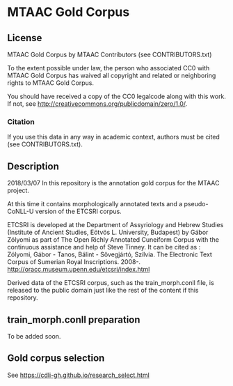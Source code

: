 # MTAAC Gold Corpus

## License
MTAAC Gold Corpus by MTAAC Contributors (see CONTRIBUTORS.txt)

To the extent possible under law, the person who associated CC0 with MTAAC Gold Corpus has waived all copyright and related or neighboring rights to MTAAC Gold Corpus.

You should have received a copy of the CC0 legalcode along with this work.  If not, see <http://creativecommons.org/publicdomain/zero/1.0/>.


### Citation
If you use this data in any way in academic context, authors must be cited (see CONTRIBUTORS.txt). 

## Description
2018/03/07
In this repository is the annotation gold corpus for the MTAAC project.

At this time it contains morphologically annotated texts and a pseudo-CoNLL-U version of the ETCSRI corpus.

ETCSRI is developed at the Department of Assyriology and Hebrew Studies (Institute of Ancient Studies, Eötvös L. University, Budapest) by Gábor Zólyomi as part of The Open Richly Annotated Cuneiform Corpus with the continuous assistance and help of Steve Tinney. It can be cited as :
 Zólyomi, Gábor - Tanos, Bálint - Sövegjártó, Szilvia. The Electronic Text Corpus of Sumerian Royal Inscriptions. 2008-. http://oracc.museum.upenn.edu/etcsri/index.html

 Derived data of the ETCSRI corpus, such as the train_morph.conll file, is released to the public domain just like the rest of the content if this repository.

## train_morph.conll preparation
To be added soon.


## Gold corpus selection
See https://cdli-gh.github.io/research_select.html
